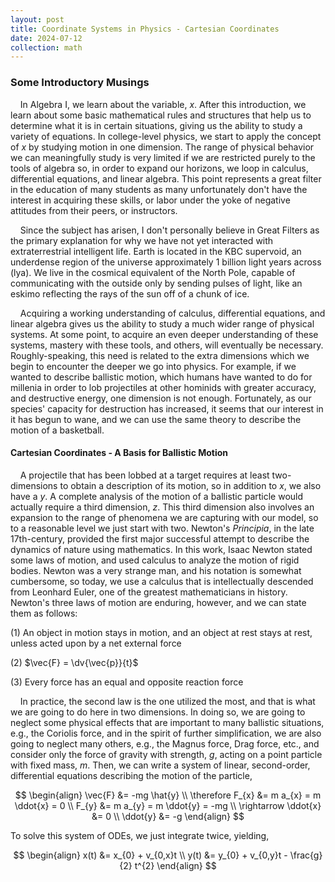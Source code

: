 ```yaml
---
layout: post
title: Coordinate Systems in Physics - Cartesian Coordinates
date: 2024-07-12
collection: math
---
```

### Some Introductory Musings
&nbsp;&nbsp;&nbsp;&nbsp;In Algebra I, we learn about the variable, $x$. After this introduction, we learn about some basic mathematical rules and structures that help us to determine what it is in certain situations, giving us the ability to study a variety of equations. In college-level physics, we start to apply the concept of $x$ by studying motion in one dimension. The range of physical behavior we can meaningfully study is very limited if we are restricted purely to the tools of algebra so, in order to expand our horizons, we loop in calculus, differential equations, and linear algebra. This point represents a great filter in the education of many students as many unfortunately don't have the interest in acquiring these skills, or labor under the yoke of negative attitudes from their peers, or instructors. 

&nbsp;&nbsp;&nbsp;&nbsp;Since the subject has arisen, I don't personally believe in Great Filters as the primary explanation for why we have not yet interacted with extraterrestrial intelligent life. Earth is located in the KBC supervoid, an underdense region of the universe approximately 1 billion light years across (lya). We live in the cosmical equivalent of the North Pole, capable of communicating with the outside only by sending pulses of light, like an eskimo reflecting the rays of the sun off of a chunk of ice.    

&nbsp;&nbsp;&nbsp;&nbsp;Acquiring a working understanding of calculus, differential equations, and linear algebra gives us the ability to study a much wider range of physical systems. At some point, to acquire an even deeper understanding of these systems, mastery with these tools, and others, will eventually be necessary. Roughly-speaking, this need is related to the extra dimensions which we begin to encounter the deeper we go into physics. For example, if we wanted to describe ballistic motion, which humans have wanted to do for millenia in order to lob projectiles at other hominids with greater accuracy, and destructive energy, one dimension is not enough. Fortunately, as our species' capacity for destruction has increased, it seems that our interest in it has begun to wane, and we can use the same theory to describe the motion of a basketball.      

#### Cartesian Coordinates - A Basis for Ballistic Motion
&nbsp;&nbsp;&nbsp;&nbsp;A projectile that has been lobbed at a target requires at least two-dimensions to obtain a description of its motion, so in addition to $x$, we also have a $y$. A complete analysis of the motion of a ballistic particle would actually require a third dimension, $z$. This third dimension also involves an expansion to the range of phenomena we are capturing with our model, so to a reasonable level we just start with two. Newton's *Principia*, in the late 17th-century, provided the first major successful attempt to describe the dynamics of nature using mathematics. In this work, Isaac Newton stated some laws of motion, and used calculus to analyze the motion of rigid bodies. Newton was a very strange man, and his notation is somewhat cumbersome, so today, we use a calculus that is intellectually descended from Leonhard Euler, one of the greatest mathematicians in history. Newton's three laws of motion are enduring, however, and we can state them as follows:

(1) An object in motion stays in motion, and an object at rest stays at rest, unless acted upon by a net external force

(2) $\vec{F} = \dv{\vec{p}}{t}$

(3) Every force has an equal and opposite reaction force

&nbsp;&nbsp;&nbsp;&nbsp;In practice, the second law is the one utilized the most, and that is what we are going to do here in two dimensions. In doing so, we are going to neglect some physical effects that are important to many ballistic situations, e.g., the Coriolis force, and in the spirit of further simplification, we are also going to neglect many others, e.g., the Magnus force, Drag force, etc., and consider only the force of gravity with strength, $g$, acting on a point particle with fixed mass, $m$. Then, we can write a system of linear, second-order, differential equations describing the motion of the particle,

$$
\begin{align}
\vec{F} &= -mg \hat{y} \\
\therefore F_{x} &= m a_{x} = m \ddot{x} = 0 \\
F_{y} &= m a_{y} = m \ddot{y} = -mg \\
\rightarrow \ddot{x} &= 0 \\
\ddot{y} &= -g 
\end{align}
$$

To solve this system of ODEs, we just integrate twice, yielding,

$$
\begin{align}
x(t) &= x_{0} + v_{0,x}t \\
y(t) &= y_{0} + v_{0,y}t - \frac{g}{2} t^{2}
\end{align}
$$

<!-- References -->
<!-- https://en.wikipedia.org/wiki/Local_Hole -->
<!-- https://en.wikipedia.org/wiki/Philosophi%C3%A6_Naturalis_Principia_Mathematica -->
<!-- https://en.wikipedia.org/wiki/Leonhard_Euler -->